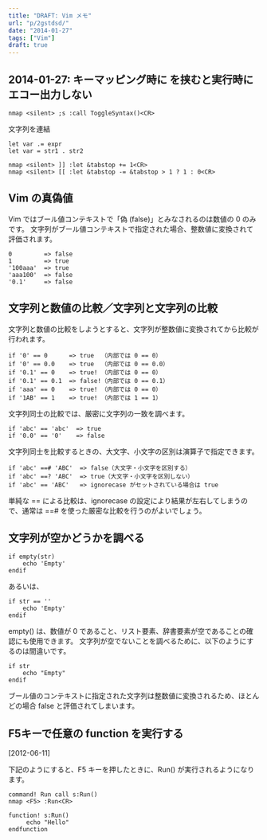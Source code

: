 ```yaml
---
title: "DRAFT: Vim メモ"
url: "p/2gstdsd/"
date: "2014-01-27"
tags: ["Vim"]
draft: true
---
```


2014-01-27: キーマッピング時に <silent> を挟むと実行時にエコー出力しない
----

```
nmap <silent> ;s :call ToggleSyntax()<CR>
```

文字列を連結

```
let var .= expr
let var = str1 . str2

nmap <silent> ]] :let &tabstop += 1<CR>
nmap <silent> [[ :let &tabstop -= &tabstop > 1 ? 1 : 0<CR>
```


Vim の真偽値
----

Vim ではブール値コンテキストで「偽 (false)」とみなされるのは数値の 0 のみです。
文字列がブール値コンテキストで指定された場合、整数値に変換されて評価されます。

```
0         => false
1         => true
'100aaa'  => true
'aaa100'  => false
'0.1'     => false
```


文字列と数値の比較／文字列と文字列の比較
----

文字列と数値の比較をしようとすると、文字列が整数値に変換されてから比較が行われます。

```
if '0' == 0      => true  （内部では 0 == 0）
if '0' == 0.0    => true  （内部では 0 == 0.0）
if '0.1' == 0    => true! （内部では 0 == 0）
if '0.1' == 0.1  => false!（内部では 0 == 0.1）
if 'aaa' == 0    => true! （内部では 0 == 0）
if '1AB' == 1    => true! （内部では 1 == 1）
```

文字列同士の比較では、厳密に文字列の一致を調べます。

```
if 'abc' == 'abc'  => true
if '0.0' == '0'    => false
```

文字列同士を比較するときの、大文字、小文字の区別は演算子で指定できます。

```
if 'abc' ==# 'ABC'  => false（大文字・小文字を区別する）
if 'abc' ==? 'ABC'  => true（大文字・小文字を区別しない）
if 'abc' == 'ABC'   => ignorecase がセットされている場合は true
```

単純な == による比較は、ignorecase の設定により結果が左右してしまうので、通常は ==# を使った厳密な比較を行うのがよいでしょう。


文字列が空かどうかを調べる
----

```
if empty(str)
    echo 'Empty'
endif
```

あるいは、

```
if str == ''
    echo 'Empty'
endif
```

empty() は、数値が 0 であること、リスト要素、辞書要素が空であることの確認にも使用できます。
文字列が空でないことを調べるために、以下のようにするのは間違いです。

```
if str
    echo "Empty"
endif
```

ブール値のコンテキストに指定された文字列は整数値に変換されるため、ほとんどの場合 false と評価されてしまいます。


F5キーで任意の function を実行する
----

[2012-06-11]

下記のようにすると、F5 キーを押したときに、Run() が実行されるようになります。

```
command! Run call s:Run()
nmap <F5> :Run<CR>

function! s:Run()
     echo "Hello"
endfunction
```

